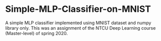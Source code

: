 # Simple-MLP-Classifier-on-MNIST
A simple MLP classifier implemented using MNIST dataset and numpy library only. This was an assignment of the NTCU Deep Learning course (Master-level) of spring 2020.
